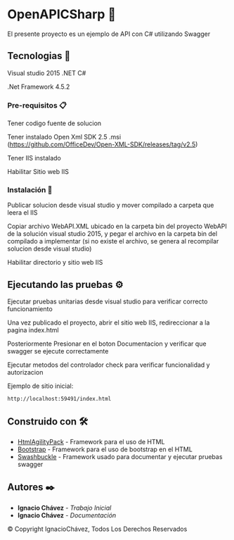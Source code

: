 # OpenAPICSharp 🚀

El presente proyecto es un ejemplo de API con C# utilizando Swagger

## Tecnologias 📌

Visual studio 2015 .NET C#

.Net Framework 4.5.2

### Pre-requisitos 📋

Tener codigo fuente de solucion

Tener instalado Open Xml SDK 2.5 .msi (https://github.com/OfficeDev/Open-XML-SDK/releases/tag/v2.5)

Tener IIS instalado

Habilitar Sitio web IIS

### Instalación 🔧

Publicar solucion desde visual studio y mover compilado a carpeta que leera el IIS

Copiar archivo WebAPI.XML ubicado en la carpeta bin del proyecto WebAPI de la solución visual studio 2015, y pegar el archivo en la carpeta bin del compilado a implementar (si no existe el archivo, se genera al recompilar solucion desde visual studio)

Habilitar directorio y sitio web IIS

## Ejecutando las pruebas ⚙️

Ejecutar pruebas unitarias desde visual studio para verificar correcto funcionamiento

Una vez publicado el proyecto, abrir el sitio web IIS, redireccionar a la pagina index.html

Posteriormente Presionar en el boton Documentacion y verificar que swagger se ejecute correctamente

Ejecutar metodos del controlador check para verificar funcionalidad y autorizacion

Ejemplo de sitio inicial:
```
http://localhost:59491/index.html
```

## Construido con 🛠️

* [HtmlAgilityPack](https://html-agility-pack.net/) - Framework para el uso de HTML
* [Bootstrap](https://getbootstrap.com/) - Framework para el uso de bootstrap en el HTML
* [Swashbuckle](https://github.com/OAI/OpenAPI-Specification/blob/main/versions/2.0.md) - Framework usado para documentar y ejecutar pruebas swagger

## Autores ✒️

* **Ignacio Chávez** - *Trabajo Inicial*
* **Ignacio Chávez** - *Documentación*

© Copyright IgnacioChávez, Todos Los Derechos Reservados
